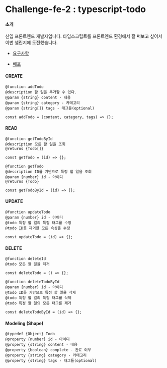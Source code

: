 # Challenge-fe-2 : typescript-todo

#### 소개

신입 프론트엔드 개발자입니다. 타입스크립트를 프론트엔드 환경에서 잘 써보고 싶어서 이번 챌린지에 도전했습니다.

- <a href="https://gist.github.com/pocojang/3c3d4470a3d2a978b5ebfb3f613e40fa">요구사항</a>

- <a href="https://sunysty.github.io/wanted-pre-onboarding-challenge-fe-2/">배포</a>

#### CREATE

```
@function addTodo
@description 할 일을 추가할 수 있다.
@param {string} content - 내용
@param {string} category - 카테고리
@param {string[]} tags - 태그들(optional)

const addTodo = (content, category, tags) => {};
```

#### READ

```
@function getTodoById
@description 모든 할 일을 조회
@returns {Todo[]}

const getTodo = (id) => {};
```

```
@function getTodo
@description ID를 기반으로 특정 할 일을 조회
@param {number} id - 아이디
@returns {Todo}

const getTodoById = (id) => {};
```

#### UPDATE

```
@function updateTodo
@param {number} id - 아이디
@todo 특정 할 일의 특정 태그를 수정
@todo ID를 제외한 모든 속성을 수정

const updateTodo = (id) => {};
```

#### DELETE

```
@function deleteId
@todo 모든 할 일을 제거

const deleteTodo = () => {};
```

```
@function deleteTodoById
@param {number} id - 아이디
@todo ID를 기반으로 특정 할 일을 삭제
@todo 특정 할 일의 특정 태그를 삭제
@todo 특정 할 일의 모든 태그를 제거

const deleteTodoById = (id) => {};
```

#### Modeling (Shape)

```
@typedef {Object} Todo
@property {number} id - 아이디
@property {string} content - 내용
@property {boolean} complete - 완료 여부
@property {string} category - 카테고리
@property {string} tags - 태그들(optional)
```
